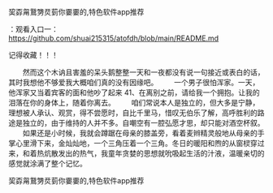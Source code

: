 巭孬甮鵞勥烎菿你嫑嫑的,特色软件app推荐

：观看入口一：https://github.com/shuai215315/atofdh/blob/main/README.md


记得收藏！！！



　　然而这个木讷且害羞的呆头鹅整整一天和一夜都没有说一句接近或表白的话，其时我想他不够爱我大概咱们真的没有因缘吧。
　　一个男子很怕浑家。一天，他浑家又当着宾客的面和他吵了起来
	41、在离别之前，请给我一个拥抱。让我的泪落在你的身体上，随着你离去。
　　咱们常说本人是独立的，但大多是宁静，理想被人承认、观赏，得不尝愿时，自比千里马，惜叹无伯乐了解，高呼胜利的路途是独立的，由于维持的人并不多。自嘲空有一腔弘愿才思，却只能对酒空杯叙。
　　如果还是小时候，我就会蹲踞在母亲的膝盖旁，看着麦辫精灵般地从母亲的手掌心里滑下来，金灿灿地，一个三角压着一个三角。冬日的暖阳和煦的从窗棂穿过来，和着热炕散发出的热气，我童年贪婪的思想就吮吸起生活的汁液，温暖亲切的感觉就涂满了整个记忆。







巭孬甮鵞勥烎菿你嫑嫑的,特色软件app推荐
